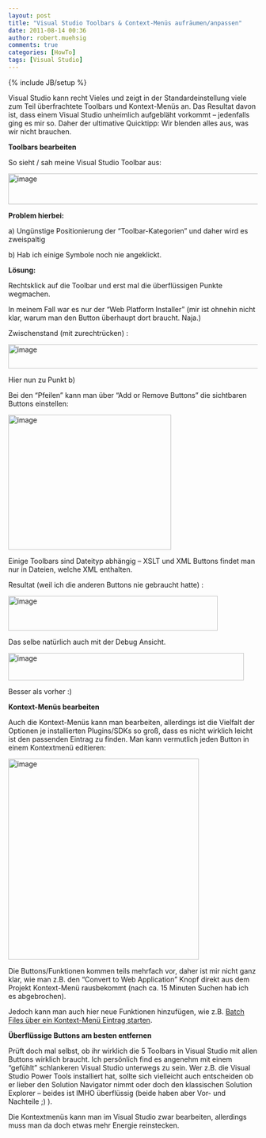 ```yaml
---
layout: post
title: "Visual Studio Toolbars & Context-Menüs aufräumen/anpassen"
date: 2011-08-14 00:36
author: robert.muehsig
comments: true
categories: [HowTo]
tags: [Visual Studio]
---
```

{% include JB/setup %}
<p>Visual Studio kann recht Vieles und zeigt in der Standardeinstellung viele zum Teil überfrachtete Toolbars und Kontext-Menüs an. Das Resultat davon ist, dass einem Visual Studio unheimlich aufgebläht vorkommt – jedenfalls ging es mir so. Daher der ultimative Quicktipp: Wir blenden alles aus, was wir nicht brauchen.</p> <p><strong>Toolbars bearbeiten</strong></p> <p>So sieht / sah meine Visual Studio Toolbar aus:</p> <p><a href="{{BASE_PATH}}/assets/wp-images/image1330.png"><img style="background-image: none; border-bottom: 0px; border-left: 0px; padding-left: 0px; padding-right: 0px; display: inline; border-top: 0px; border-right: 0px; padding-top: 0px" title="image" border="0" alt="image" src="{{BASE_PATH}}/assets/wp-images/image_thumb512.png" width="609" height="62"></a></p> <p><strong>Problem hierbei: </strong></p> <p>a) Ungünstige Positionierung der “Toolbar-Kategorien” und daher wird es zweispaltig</p> <p>b) Hab ich einige Symbole noch nie angeklickt.</p> <p><strong>Lösung:</strong></p> <p>Rechtsklick auf die Toolbar und erst mal die überflüssigen Punkte wegmachen. </p> <p>In meinem Fall war es nur der “Web Platform Installer” (mir ist ohnehin nicht klar, warum man den Button überhaupt dort braucht. Naja.)</p> <p>Zwischenstand (mit zurechtrücken) :</p> <p><a href="{{BASE_PATH}}/assets/wp-images/image1331.png"><img style="background-image: none; border-bottom: 0px; border-left: 0px; padding-left: 0px; padding-right: 0px; display: inline; border-top: 0px; border-right: 0px; padding-top: 0px" title="image" border="0" alt="image" src="{{BASE_PATH}}/assets/wp-images/image_thumb513.png" width="573" height="49"></a></p> <p>Hier nun zu Punkt b)</p> <p>Bei den “Pfeilen” kann man über “Add or Remove Buttons” die sichtbaren Buttons einstellen:</p> <p><a href="{{BASE_PATH}}/assets/wp-images/image1332.png"><img style="background-image: none; border-bottom: 0px; border-left: 0px; padding-left: 0px; padding-right: 0px; display: inline; border-top: 0px; border-right: 0px; padding-top: 0px" title="image" border="0" alt="image" src="{{BASE_PATH}}/assets/wp-images/image_thumb514.png" width="329" height="272"></a></p> <p>Einige Toolbars sind Dateityp abhängig – XSLT und XML Buttons findet man nur in Dateien, welche XML enthalten. </p> <p>Resultat (weil ich die anderen Buttons nie gebraucht hatte) :</p> <p><a href="{{BASE_PATH}}/assets/wp-images/image1333.png"><img style="background-image: none; border-bottom: 0px; border-left: 0px; padding-left: 0px; padding-right: 0px; display: inline; border-top: 0px; border-right: 0px; padding-top: 0px" title="image" border="0" alt="image" src="{{BASE_PATH}}/assets/wp-images/image_thumb515.png" width="423" height="70"></a></p> <p>Das selbe natürlich auch mit der Debug Ansicht. </p> <p><a href="{{BASE_PATH}}/assets/wp-images/image1334.png"><img style="background-image: none; border-bottom: 0px; border-left: 0px; padding-left: 0px; padding-right: 0px; display: inline; border-top: 0px; border-right: 0px; padding-top: 0px" title="image" border="0" alt="image" src="{{BASE_PATH}}/assets/wp-images/image_thumb516.png" width="476" height="55"></a></p> <p>Besser als vorher :)</p> <p><strong>Kontext-Menüs bearbeiten</strong></p> <p>Auch die Kontext-Menüs kann man bearbeiten, allerdings ist die Vielfalt der Optionen je installierten Plugins/SDKs so groß, dass es nicht wirklich leicht ist den passenden Eintrag zu finden. Man kann vermutlich jeden Button in einem Kontextmenü editieren:</p> <p><a href="{{BASE_PATH}}/assets/wp-images/image1335.png"><img style="background-image: none; border-bottom: 0px; border-left: 0px; padding-left: 0px; padding-right: 0px; display: inline; border-top: 0px; border-right: 0px; padding-top: 0px" title="image" border="0" alt="image" src="{{BASE_PATH}}/assets/wp-images/image_thumb517.png" width="385" height="405"></a></p> <p>Die Buttons/Funktionen kommen teils mehrfach vor, daher ist mir nicht ganz klar, wie man z.B. den “Convert to Web Application” Knopf direkt aus dem Projekt Kontext-Menü rausbekommt (nach ca. 15 Minuten Suchen hab ich es abgebrochen).</p> <p>Jedoch kann man auch hier neue Funktionen hinzufügen, wie z.B. <a href="http://www.rickglos.com/post/How-to-run-windows-batch-files-from-Visual-Studio-2010-Solution-Explorer.aspx">Batch Files über ein Kontext-Menü Eintrag starten</a>.</p> <p><strong>Überflüssige Buttons am besten entfernen</strong></p> <p>Prüft doch mal selbst, ob ihr wirklich die 5 Toolbars in Visual Studio mit allen Buttons wirklich braucht. Ich persönlich find es angenehm mit einem “gefühlt” schlankeren Visual Studio unterwegs zu sein. Wer z.B. die Visual Studio Power Tools installiert hat, sollte sich vielleicht auch entscheiden ob er lieber den Solution Navigator nimmt oder doch den klassischen Solution Explorer – beides ist IMHO überflüssig (beide haben aber Vor- und Nachteile ;) ).</p> <p>Die Kontextmenüs kann man im Visual Studio zwar bearbeiten, allerdings muss man da doch etwas mehr Energie reinstecken.</p>
